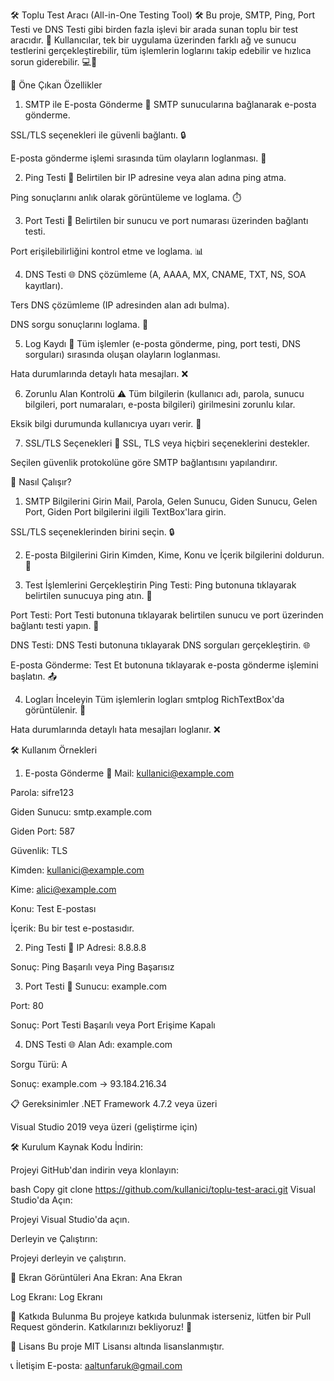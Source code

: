 🛠️ Toplu Test Aracı (All-in-One Testing Tool) 🛠️
Bu proje, SMTP, Ping, Port Testi ve DNS Testi gibi birden fazla işlevi bir arada sunan toplu bir test aracıdır. 🚀 Kullanıcılar, tek bir uygulama üzerinden farklı ağ ve sunucu testlerini gerçekleştirebilir, tüm işlemlerin loglarını takip edebilir ve hızlıca sorun giderebilir. 💻🔧

🌟 Öne Çıkan Özellikler
1. SMTP ile E-posta Gönderme 📧
SMTP sunucularına bağlanarak e-posta gönderme.

SSL/TLS seçenekleri ile güvenli bağlantı. 🔒

E-posta gönderme işlemi sırasında tüm olayların loglanması. 📝

2. Ping Testi 🏓
Belirtilen bir IP adresine veya alan adına ping atma.

Ping sonuçlarını anlık olarak görüntüleme ve loglama. ⏱️

3. Port Testi 🚪
Belirtilen bir sunucu ve port numarası üzerinden bağlantı testi.

Port erişilebilirliğini kontrol etme ve loglama. 📊

4. DNS Testi 🌐
DNS çözümleme (A, AAAA, MX, CNAME, TXT, NS, SOA kayıtları).

Ters DNS çözümleme (IP adresinden alan adı bulma).

DNS sorgu sonuçlarını loglama. 📜

5. Log Kaydı 📑
Tüm işlemler (e-posta gönderme, ping, port testi, DNS sorguları) sırasında oluşan olayların loglanması.

Hata durumlarında detaylı hata mesajları. ❌

6. Zorunlu Alan Kontrolü ⚠️
Tüm bilgilerin (kullanıcı adı, parola, sunucu bilgileri, port numaraları, e-posta bilgileri) girilmesini zorunlu kılar.

Eksik bilgi durumunda kullanıcıya uyarı verir. 🛑

7. SSL/TLS Seçenekleri 🔐
SSL, TLS veya hiçbiri seçeneklerini destekler.

Seçilen güvenlik protokolüne göre SMTP bağlantısını yapılandırır.

🚀 Nasıl Çalışır?
1. SMTP Bilgilerini Girin
Mail, Parola, Gelen Sunucu, Giden Sunucu, Gelen Port, Giden Port bilgilerini ilgili TextBox'lara girin.

SSL/TLS seçeneklerinden birini seçin. 🔒

2. E-posta Bilgilerini Girin
Kimden, Kime, Konu ve İçerik bilgilerini doldurun. 📧

3. Test İşlemlerini Gerçekleştirin
Ping Testi: Ping butonuna tıklayarak belirtilen sunucuya ping atın. 🏓

Port Testi: Port Testi butonuna tıklayarak belirtilen sunucu ve port üzerinden bağlantı testi yapın. 🚪

DNS Testi: DNS Testi butonuna tıklayarak DNS sorguları gerçekleştirin. 🌐

E-posta Gönderme: Test Et butonuna tıklayarak e-posta gönderme işlemini başlatın. 📤

4. Logları İnceleyin
Tüm işlemlerin logları smtplog RichTextBox'da görüntülenir. 📑

Hata durumlarında detaylı hata mesajları loglanır. ❌

🛠️ Kullanım Örnekleri
1. E-posta Gönderme 📧
Mail: kullanici@example.com

Parola: sifre123

Giden Sunucu: smtp.example.com

Giden Port: 587

Güvenlik: TLS

Kimden: kullanici@example.com

Kime: alici@example.com

Konu: Test E-postası

İçerik: Bu bir test e-postasıdır.

2. Ping Testi 🏓
IP Adresi: 8.8.8.8

Sonuç: Ping Başarılı veya Ping Başarısız

3. Port Testi 🚪
Sunucu: example.com

Port: 80

Sonuç: Port Testi Başarılı veya Port Erişime Kapalı

4. DNS Testi 🌐
Alan Adı: example.com

Sorgu Türü: A

Sonuç: example.com -> 93.184.216.34

📋 Gereksinimler
.NET Framework 4.7.2 veya üzeri

Visual Studio 2019 veya üzeri (geliştirme için)

🛠️ Kurulum
Kaynak Kodu İndirin:

Projeyi GitHub'dan indirin veya klonlayın:

bash
Copy
git clone https://github.com/kullanici/toplu-test-araci.git
Visual Studio'da Açın:

Projeyi Visual Studio'da açın.

Derleyin ve Çalıştırın:

Projeyi derleyin ve çalıştırın.

📸 Ekran Görüntüleri
Ana Ekran:
Ana Ekran

Log Ekranı:
Log Ekranı

🤝 Katkıda Bulunma
Bu projeye katkıda bulunmak isterseniz, lütfen bir Pull Request gönderin. Katkılarınızı bekliyoruz! 🙌

📜 Lisans
Bu proje MIT Lisansı altında lisanslanmıştır.

📞 İletişim
E-posta: aaltunfaruk@gmail.com
